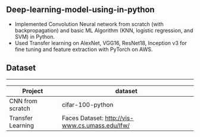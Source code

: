 Deep-learning-model-using-in-python
-------------------------------------

* Implemented Convolution Neural network from scratch (with backpropagation) and basic ML Algorithm 
(KNN, logistic regression, and SVM) in Python.
* Used Transfer learning on AlexNet, VGG16, ResNet18, Inception v3 for fine tuning and feature extraction with 
PyTorch on AWS.


## Dataset 
----------
|Project|dataset| 
|----------------|-----------------|
|CNN from scratch| cifar-100-python|
|Transfer Learning| Faces Dataset: http://vis-www.cs.umass.edu/lfw/|

